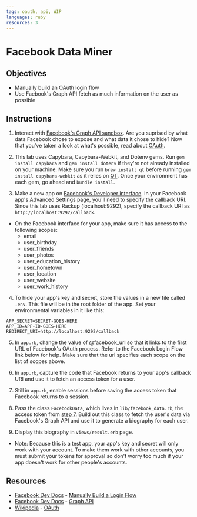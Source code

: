 ```yaml
---
tags: oauth, api, WIP
languages: ruby
resources: 3
---
```

# Facebook Data Miner

## Objectives
* Manually build an OAuth login flow
* Use Faebook's Graph API fetch as much information on the user as possible

## Instructions
1. Interact with [Facebook's Graph API sandbox](https://developers.facebook.com/tools/explorer/). Are you suprised by what data Facebook chose to expose and what data it chose to hide? Now that you've taken a look at what's possible, read about [OAuth](http://en.wikipedia.org/wiki/OAuth).

2. This lab uses Capybara, Capybara-Webkit, and Dotenv gems. Run `gem install capybara` and `gem install dotenv` if they're not already installed on your machine. Make sure you run `brew install qt` before running `gem install capybara-webkit` as it relies on [QT](https://github.com/thoughtbot/capybara-webkit/wiki/Installing-Qt-and-compiling-capybara-webkit). Once your environment has each gem, go ahead and `bundle install`.

3. Make a new app on [Facebook's Developer interface](https://developers.facebook.com/apps). In your Facebook app's Advanced Settings page, you'll need to specify the callback URI. Since this lab uses Rackup (localhost:9292), specify the callback URI as `http://localhost:9292/callback`. 
  * On the Facebook interface for your app, make sure it has access to the following scopes:
    * email
    * user_birthday
    * user_friends
    * user_photos
    * user_education_history
    * user_hometown
    * user_location
    * user_website
    * user_work_history


4. To hide your app's key and secret, store the values in a new file called `.env`. This file will be in the root folder of the app. Set your environmental variables in it like this:
  ```text
  APP_SECRET=SECRET-GOES-HERE
  APP_ID=APP-ID-GOES-HERE
  REDIRECT_URI=http://localhost:9292/callback
  ```
5. In `app.rb`, change the value of @facebook_url so that it links to the first URL of Facebook's OAuth process. Refer to the Facebook Login Flow link below for help. Make sure that the url specifies each scope on the list of scopes above.

6. In `app.rb`, capture the code that Facebook returns to your app's callback URI and use it to fetch an access token for a user.

7. Still in `app.rb`, enable sessions before saving the access token that Facebook returns to a session. 

8. Pass the class `FacebookData`, which lives in `lib/facebook_data.rb`, the access token from [step 7](#instructions). Build out this class to fetch the user's data via Facebook's Graph API and use it to generate a biography for each user. 

9. Display this biography in `views/result.erb` page.

* Note: Because this is a test app, your app's key and secret will only work with your account. To make them work with other accounts, you must submit your tokens for approval so don't worry too much if your app doesn't work for other people's accounts.

## Resources
* [Facebook Dev Docs](https://developers.facebook.com/docs) - [Manually Build a Login Flow](https://developers.facebook.com/docs/facebook-login/manually-build-a-login-flow/v2.1)
* [Facebook Dev Docs](https://developers.facebook.com/docs) - [Graph API](https://developers.facebook.com/tools/explorer/)
* [Wikipedia](http://en.wikipedia.org/) - [OAuth](http://en.wikipedia.org/wiki/OAuth)